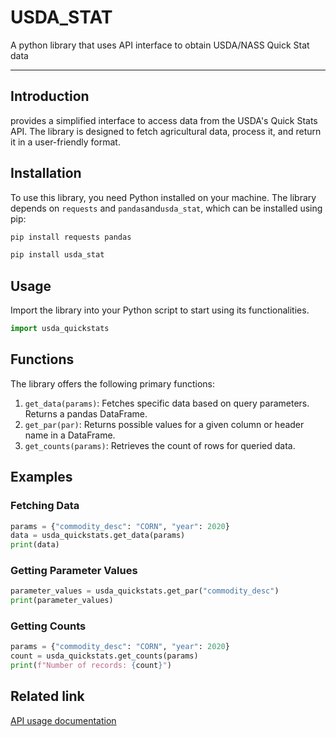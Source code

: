 # USDA_STAT
A python library that uses API interface to obtain USDA/NASS Quick Stat data

---
## Introduction
provides a simplified interface to access data from the USDA's Quick Stats API. The library is designed to fetch agricultural data, process it, and return it in a user-friendly format.

## Installation

To use this library, you need Python installed on your machine. The library depends on `requests` and `pandas`and`usda_stat`, which can be installed using pip:

```bash
pip install requests pandas
```
```bash
pip install usda_stat
```

## Usage

Import the library into your Python script to start using its functionalities.

```python
import usda_quickstats
```

## Functions

The library offers the following primary functions:

1. `get_data(params)`: Fetches specific data based on query parameters. Returns a pandas DataFrame.
2. `get_par(par)`: Returns possible values for a given column or header name in a DataFrame.
3. `get_counts(params)`: Retrieves the count of rows for queried data.

## Examples

### Fetching Data

```python
params = {"commodity_desc": "CORN", "year": 2020}
data = usda_quickstats.get_data(params)
print(data)
```

### Getting Parameter Values

```python
parameter_values = usda_quickstats.get_par("commodity_desc")
print(parameter_values)
```

### Getting Counts

```python
params = {"commodity_desc": "CORN", "year": 2020}
count = usda_quickstats.get_counts(params)
print(f"Number of records: {count}")
```

## Related link
[API usage documentation](https://quickstats.nass.usda.gov/api/)
